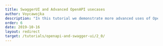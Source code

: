 ```yaml
---
title: SwaggerUI and Advanced OpenAPI usecases
author: Voycawojka
description: "In this tutorial we demonstrate more advanced uses of OpenAPI. We'll also learn how to use API visualization tool called Swagger UI with Knot.x."
order: 6
date: 2019-10-16
layout: redirect
target: /tutorials/openapi-and-swagger-ui/2_0/
---
```

